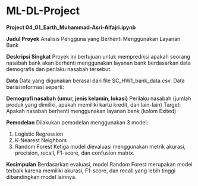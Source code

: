 # ML-DL-Project
**Project 04_01_Earth_Muhammad-Asri-Alfajri.ipynb**

**Judul Proyek**
Analisis Pengguna yang Berhenti Menggunakan Layanan Bank

**Deskripsi Singkat**
Proyek ini bertujuan untuk memprediksi apakah seorang nasabah bank akan berhenti menggunakan layanan bank berdasarkan data demografis dan perilaku nasabah tersebut.

**Data**
Data yang digunakan berasal dari file SC_HW1_bank_data.csv. Data berisi informasi seperti:

**Demografi nasabah (umur, jenis kelamin, lokasi)**
Perilaku nasabah (jumlah produk yang dimiliki, apakah memiliki kartu kredit, dan lain-lain)
Target: Apakah nasabah berhenti menggunakan layanan bank (kolom Exited)

**Pemodelan**
Dilakukan pemodelan menggunakan 3 model:
1. Logistic Regression
2. K-Nearest Neighbors
3. Random Forest
Ketiga model dievaluasi menggunakan metrik akurasi, precision, recall, F1-score, dan confusion matrix.

**Kesimpulan**
Berdasarkan evaluasi, model Random Forest merupakan model terbaik karena memiliki akurasi, F1-score, dan recall yang lebih tinggi dibandingkan model lainnya.

